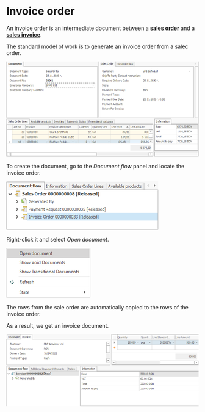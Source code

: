 # Invoice order

An invoice order is an intermediate document between a **[sales order](https://docs.erp.net/winclient/step-by-step/sales-order.html)** and a **[sales invoice](https://docs.erp.net/winclient/step-by-step/sales-invoice.html)**. 

The standard model of work is to generate an invoice order from a saleс order.

![Invoice Order](pictures/io1.png)

To create the document, go to the *Document flow* panel and locate the invoice order.

![Invoice order](pictures/salesnvo.png)

Right-click it and select *Open document*.

![Invoice order](pictures/salinvo1.png)

The rows from the sale order are automatically copied to the rows of the invoice order.

As a result, we get an invoice document.

![Invoice order](pictures/salinvo5.png)

